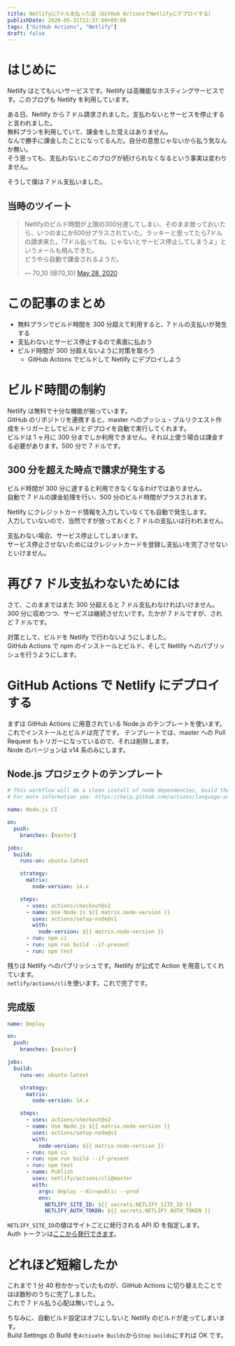 ```yaml
---
title: Netlifyに7ドル支払った話（GitHub ActionsでNetlifyにデプロイする）
publishDate: 2020-05-31T22:37:00+09:00
tags: ["GitHub Actions", "Netlify"]
draft: false
---
```


# はじめに

Netlify はとてもいいサービスです。Netlify は高機能なホスティングサービスです。このブログも Netlify を利用しています。

ある日、Netlify から 7 ドル請求されました。支払わないとサービスを停止すると言われました。  
無料プランを利用していて、課金をした覚えはありません。  
なんで勝手に課金したことになってるんだ。自分の意思じゃないから払う気なんか無い。  
そう思っても、支払わないとこのブログが続けられなくなるという事実は変わりません。

そうして僕は 7 ドル支払いました。

## 当時のツイート

<blockquote class="twitter-tweet"><p lang="ja" dir="ltr">Netlifyのビルド時間が上限の300分達してしまい、そのまま放っておいたら、いつのまにか500分プラスされていた。ラッキーと思ってたら7ドルの請求来た。「7ドル払ってね。じゃないとサービス停止してしまうよ」というメールも飛んできた。<br>どうやら自動で課金されるようだ。</p>&mdash; 70_10 (@70_10) <a href="https://twitter.com/70_10/status/1265814047460519939?ref_src=twsrc%5Etfw">May 28, 2020</a></blockquote> <script async src="https://platform.twitter.com/widgets.js" charset="utf-8"></script>

# この記事のまとめ

- 無料プランでビルド時間を 300 分超えて利用すると、7 ドルの支払いが発生する
- 支払わないとサービス停止するので素直に払おう
- ビルド時間が 300 分超えないように対策を取ろう
  - GitHub Actions でビルドして Netlify にデプロイしよう

# ビルド時間の制約

Netlify は無料で十分な機能が揃っています。  
GitHub のリポジトリを連携すると、master へのプッシュ・プルリクエスト作成をトリガーとしてビルドとデプロイを自動で実行してくれます。  
ビルドは 1 ヶ月に 300 分までしか利用できません。それ以上使う場合は課金する必要があります。500 分で 7 ドルです。

## 300 分を超えた時点で請求が発生する

ビルド時間が 300 分に達すると利用できなくなるわけではありません。  
自動で 7 ドルの課金処理を行い、500 分のビルド時間がプラスされます。

Netlify にクレジットカード情報を入力していなくても自動で発生します。  
入力していないので、当然ですが放っておくと 7 ドルの支払いは行われません。

支払わない場合、サービス停止してしまいます。  
サービス停止させないためにはクレジットカードを登録し支払いを完了させないといけません。

# 再び 7 ドル支払わないためには

さて、このままではまた 300 分超えると 7 ドル支払わなければいけません。  
300 分に収めつつ、サービスは継続させたいです。たかが 7 ドルですが、されど 7 ドルです。

対策として、ビルドを Netlify で行わないようにしました。  
GitHub Actions で npm のインストールとビルド、そして Netlify へのパブリッシュを行うようにします。

# GitHub Actions で Netlify にデプロイする

まずは GitHub Actions に用意されている Node.js のテンプレートを使います。これでインストールとビルドは完了です。
テンプレートでは、master への Pull Request もトリガーになっているので、それは削除します。  
Node のバージョンは v14 系のみにします。

## Node.js プロジェクトのテンプレート

```yaml
# This workflow will do a clean install of node dependencies, build the source code and run tests across different versions of node
# For more information see: https://help.github.com/actions/language-and-framework-guides/using-nodejs-with-github-actions

name: Node.js CI

on:
  push:
    branches: [master]

jobs:
  build:
    runs-on: ubuntu-latest

    strategy:
      matrix:
        node-version: 14.x

    steps:
      - uses: actions/checkout@v2
      - name: Use Node.js ${{ matrix.node-version }}
        uses: actions/setup-node@v1
        with:
          node-version: ${{ matrix.node-version }}
      - run: npm ci
      - run: npm run build --if-present
      - run: npm test
```

残りは Netlify へのパブリッシュです。Netlify が公式で Action を用意してくれています。  
`netlify/actions/cli`を使います。これで完了です。

## 完成版

```yaml
name: Deploy

on:
  push:
    branches: [master]

jobs:
  build:
    runs-on: ubuntu-latest

    strategy:
      matrix:
        node-version: 14.x

    steps:
      - uses: actions/checkout@v2
      - name: Use Node.js ${{ matrix.node-version }}
        uses: actions/setup-node@v1
        with:
          node-version: ${{ matrix.node-version }}
      - run: npm ci
      - run: npm run build --if-present
      - run: npm test
      - name: Publish
        uses: netlify/actions/cli@master
        with:
          args: deploy --dir=public --prod
          env:
            NETLIFY_SITE_ID: ${{ secrets.NETLIFY_SITE_ID }}
            NETLIFY_AUTH_TOKEN: ${{ secrets.NETLIFY_AUTH_TOKEN }}
```

`NETLIFY_SITE_ID`の値はサイトごとに発行される API ID を指定します。  
Auth トークンは[ここから発行できます](https://app.netlify.com/user/applications#personal-access-tokens)。

# どれほど短縮したか

これまで 1 分 40 秒かかっていたものが、GitHub Actions に切り替えたことでほぼ数秒のうちに完了しました。  
これで 7 ドル払う心配は無いでしょう。

ちなみに、自動ビルド設定はオフにしないと Netlify のビルドが走ってしまいます。  
Build Settings の Build を`Activate Builds`から`Stop builds`にすれば OK です。
